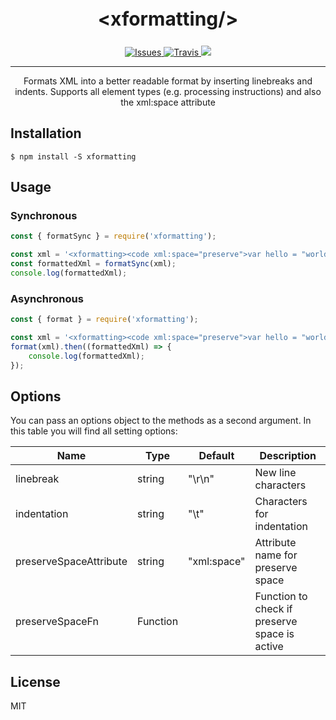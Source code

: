 <div align="center">
	<h2 style="font-size: 30px">
		&lt;xformatting/&gt;
	</h2>
	<p>
		<a href="https://github.com/xpublisher/xformatting/issues">
			<img src="https://img.shields.io/github/issues/xpublisher/xformatting.svg" alt="Issues"/>
		</a>
		<a href="https://travis-ci.org/xpublisher/xformatting">
			<img src="https://api.travis-ci.org/xpublisher/xformatting.svg" alt="Travis"/>
		</a>
		<a href="https://github.com/xpublisher/xformatting/blob/master/LICENSE" alt="License">
			<img src="https://img.shields.io/github/license/xpublisher/xformatting.svg"/>
		</a>
	</p>
	<hr>
	<p>
		Formats XML into a better readable format by inserting linebreaks and indents. Supports all element types (e.g. processing instructions) and also the xml:space attribute
	</p>
</div>

## Installation

```
$ npm install -S xformatting
```

## Usage

### Synchronous

```js
const { formatSync } = require('xformatting');

const xml = '<xformatting><code xml:space="preserve">var hello = "world"</code></xformatting>';
const formattedXml = formatSync(xml);
console.log(formattedXml);
```

### Asynchronous

```js
const { format } = require('xformatting');

const xml = '<xformatting><code xml:space="preserve">var hello = "world"</code></xformatting>';
format(xml).then((formattedXml) => {
	console.log(formattedXml);
});
```

## Options

You can pass an options object to the methods as a second argument. In this table you will find all setting options:

| Name                   | Type     | Default     | Description
|------------------------|----------|-------------|-------------
| linebreak              | string   | "\r\n"      | New line characters
| indentation            | string   | "\t"        | Characters for indentation
| preserveSpaceAttribute | string   | "xml:space" | Attribute name for preserve space
| preserveSpaceFn        | Function |             | Function to check if preserve space is active

## License

MIT